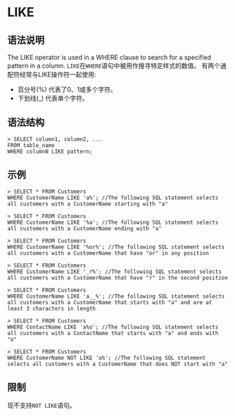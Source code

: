 # **LIKE**

## **语法说明**
The LIKE operator is used in a WHERE clause to search for a specified pattern in a column.
`LIKE`在`WHERE`语句中被用作搜寻特定样式的数值。
有两个通配符经常与LIKE操作符一起使用:
* 百分号(%) 代表了0、1或多个字符。
* 下划线(_) 代表单个字符。

## **语法结构**
```
> SELECT column1, column2, ...
FROM table_name
WHERE columnN LIKE pattern;
```

## **示例**
```
> SELECT * FROM Customers
WHERE CustomerName LIKE 'a%'; //The following SQL statement selects all customers with a CustomerName starting with "a"

> SELECT * FROM Customers
WHERE CustomerName LIKE '%a'; //The following SQL statement selects all customers with a CustomerName ending with "a"

> SELECT * FROM Customers
WHERE CustomerName LIKE '%or%'; //The following SQL statement selects all customers with a CustomerName that have "or" in any position

> SELECT * FROM Customers
WHERE CustomerName LIKE '_r%'; //The following SQL statement selects all customers with a CustomerName that have "r" in the second position

> SELECT * FROM Customers
WHERE CustomerName LIKE 'a__%'; //The following SQL statement selects all customers with a CustomerName that starts with "a" and are at least 3 characters in length

> SELECT * FROM Customers
WHERE ContactName LIKE 'a%o'; //The following SQL statement selects all customers with a ContactName that starts with "a" and ends with "o"

> SELECT * FROM Customers
WHERE CustomerName NOT LIKE 'a%'; //The following SQL statement selects all customers with a CustomerName that does NOT start with "a"

```

## **限制**
现不支持`NOT LIKE`语句。
